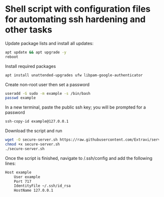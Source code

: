 # Shell script with configuration files for automating ssh hardening and other tasks 

Update package lists and install all updates:

```bash
apt update && apt upgrade -y
reboot
```

Install required packages

```bash
apt install unattended-upgrades ufw libpam-google-authenticator
```

Create non-root user then set a password

```bash
useradd -G sudo -m example -s /bin/bash
passwd example
```

In a new terminal, paste the public ssh key; you will be prompted for a password

```bash
ssh-copy-id example@127.0.0.1
```

Download the script and run

```bash
wget -O secure-server.sh https://raw.githubusercontent.com/Extravi/server-security/main/secure-server.sh
chmod +x secure-server.sh
./secure-server.sh
```


Once the script is finished, navigate to /.ssh/config and add the following lines:

```bash
Host example
	User example
	Port 717
	IdentityFile ~/.ssh/id_rsa
	HostName 127.0.0.1
```
